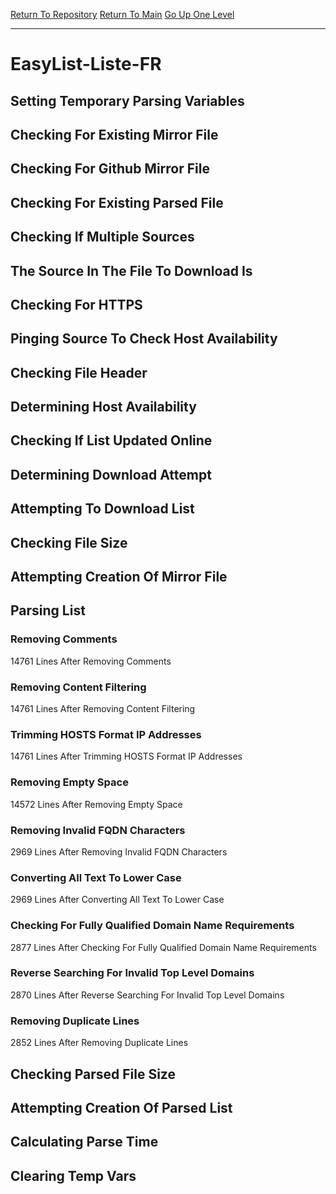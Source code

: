 [Return To Repository](https://github.com/deathbybandaid/piholeparser/)
[Return To Main](https://github.com/deathbybandaid/piholeparser/blob/master/RecentRunLogs/Mainlog.md)
[Go Up One Level](https://github.com/deathbybandaid/piholeparser/blob/master/RecentRunLogs/TopLevelScripts/30-Processing-External-Blacklists.md)
____________________________________
# EasyList-Liste-FR
## Setting Temporary Parsing Variables
## Checking For Existing Mirror File
## Checking For Github Mirror File
## Checking For Existing Parsed File
## Checking If Multiple Sources
## The Source In The File To Download Is
## Checking For HTTPS
## Pinging Source To Check Host Availability
## Checking File Header
## Determining Host Availability
## Checking If List Updated Online
## Determining Download Attempt
## Attempting To Download List
## Checking File Size
## Attempting Creation Of Mirror File
## Parsing List
### Removing Comments
14761 Lines After Removing Comments
### Removing Content Filtering
14761 Lines After Removing Content Filtering
### Trimming HOSTS Format IP Addresses
14761 Lines After Trimming HOSTS Format IP Addresses
### Removing Empty Space
14572 Lines After Removing Empty Space
### Removing Invalid FQDN Characters
2969 Lines After Removing Invalid FQDN Characters
### Converting All Text To Lower Case
2969 Lines After Converting All Text To Lower Case
### Checking For Fully Qualified Domain Name Requirements
2877 Lines After Checking For Fully Qualified Domain Name Requirements
### Reverse Searching For Invalid Top Level Domains
2870 Lines After Reverse Searching For Invalid Top Level Domains
### Removing Duplicate Lines
2852 Lines After Removing Duplicate Lines
## Checking Parsed File Size
## Attempting Creation Of Parsed List
## Calculating Parse Time
## Clearing Temp Vars
